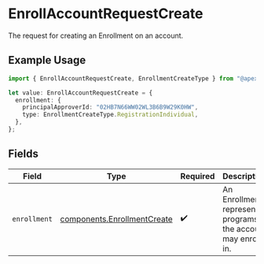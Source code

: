 # EnrollAccountRequestCreate

The request for creating an Enrollment on an account.

## Example Usage

```typescript
import { EnrollAccountRequestCreate, EnrollmentCreateType } from "@apexfintechsolutions/ascend-sdk/models/components";

let value: EnrollAccountRequestCreate = {
  enrollment: {
    principalApproverId: "02HB7N66WW02WL3B6B9W29K0HW",
    type: EnrollmentCreateType.RegistrationIndividual,
  },
};
```

## Fields

| Field                                                                      | Type                                                                       | Required                                                                   | Description                                                                |
| -------------------------------------------------------------------------- | -------------------------------------------------------------------------- | -------------------------------------------------------------------------- | -------------------------------------------------------------------------- |
| `enrollment`                                                               | [components.EnrollmentCreate](../../models/components/enrollmentcreate.md) | :heavy_check_mark:                                                         | An Enrollment represents programs the account may enroll in.               |